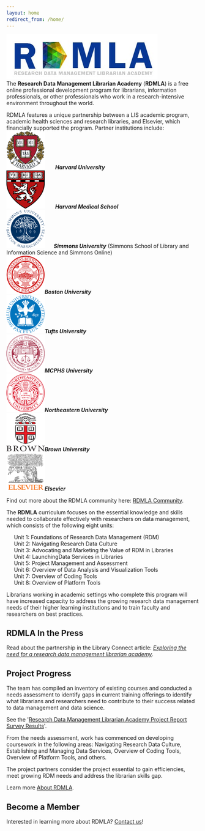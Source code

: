 ```yaml
---
layout: home
redirect_from: /home/
---
```


<img src="images/RDMLA-logo.jpg" alt="RDMLA Logo"> <br>
The **Research Data Management Librarian Academy** (**RDMLA**) is a free online professional development program for librarians, information professionals, or other professionals who work in a research-intensive environment throughout the world. 

RDMLA features a unique partnership between a LIS academic program, academic health sciences and research libraries, and Elsevier, which financially supported the program. Partner institutions include: <br>
<img src="images/harvard.png" alt="Harvard Logo" style="width:100px;height:100px;"> &nbsp;&nbsp;&nbsp;&nbsp;&nbsp; ***Harvard University*** <br>
<img src="images/harvard-medical-school.png" alt="Harvard Medical School Logo" style="width:100px;height:100px;"> &nbsp;&nbsp;&nbsp;&nbsp;&nbsp; ***Harvard Medical School*** <br>
<img src="images/simmons.png" alt="Simmons Logo" style="width:100px;height:100px;"> &nbsp;&nbsp;&nbsp;&nbsp;&nbsp;***Simmons University*** (Simmons School of Library and Information Science and Simmons Online) <br>
<img src="images/boston.png" alt="Boston Logo" style="width:100px;height:100px;">***Boston University*** <br>
<img src="images/tufts.png" alt="Tufts Logo" style="width:100px;height:100px;">***Tufts University***<br>
<img src="images/mcphs.png" alt="MCPHS Logo" style="width:100px;height:100px;">***MCPHS University***<br>
<img src="images/northeastern.png" alt="Northeastern Logo" style="width:100px;height:100px;">***Northeastern University***<br>
<img src="images/brown.png" alt="Brown Logo" style="width:100px;height:100px;">***Brown University***<br>
<img src="images/elsevier.png" alt="Elsevier Logo" style="width:100px;height:100px;">***Elsevier***<br>

Find out more about the RDMLA community here: <a href="https://rdmla.github.io/home/partners/">RDMLA Community</a>.

The **RDMLA** curriculum focuses on the essential knowledge and skills needed to collaborate effectively with researchers on data management, which consists of the following eight units: 

&nbsp;&nbsp;&nbsp;&nbsp;&nbsp;Unit 1: Foundations of Research Data Management (RDM) <br>
&nbsp;&nbsp;&nbsp;&nbsp;&nbsp;Unit 2: Navigating Research Data Culture <br>
&nbsp;&nbsp;&nbsp;&nbsp;&nbsp;Unit 3: Advocating and Marketing the Value of RDM in Libraries <br>
&nbsp;&nbsp;&nbsp;&nbsp;&nbsp;Unit 4: LaunchingData Services in Libraries <br>
&nbsp;&nbsp;&nbsp;&nbsp;&nbsp;Unit 5: Project Management and Assessment <br>
&nbsp;&nbsp;&nbsp;&nbsp;&nbsp;Unit 6: Overview of Data Analysis and Visualization Tools <br>
&nbsp;&nbsp;&nbsp;&nbsp;&nbsp;Unit 7: Overview of Coding Tools <br>
&nbsp;&nbsp;&nbsp;&nbsp;&nbsp;Unit 8: Overview of Platform Tools <br>

Librarians working in academic settings who complete this program will have increased capacity to address the growing research data management needs of their higher learning institutions and to train faculty and researchers on best practices.
 

## RDMLA In the Press

Read about the partnership in the Library Connect article: <i><a href="https://libraryconnect.elsevier.com/articles/exploring-need-research-data-management-librarian-academy">Exploring the need for a research data management librarian academy</a></i>.

## Project Progress

The team has compiled an inventory of existing courses and conducted a needs assessment to identify gaps in current training offerings to identify what librarians and researchers need to contribute to their success related to data management and data science. 

See the '<a href="https://rdmla.github.io/home/about/">Research Data Management Librarian Academy Project Report Survey Results</a>'.

From the needs assessment, work has commenced on developing coursework in the following areas: Navigating Research Data Culture, Establishing and Managing Data Services, Overview of Coding Tools, Overview of Platform Tools, and others. 

The project partners consider the project essential to gain efficiencies, meet growing RDM needs and address the librarian skills gap.

Learn more <a href="https://rdmla.github.io/about/">About RDMLA</a>.


## Become a Member

Interested in learning more about RDMLA? <a href="https://rdmla.github.io/contact/">Contact us</a>!
